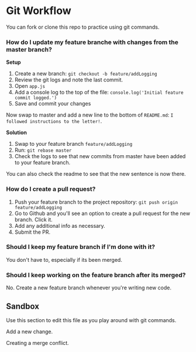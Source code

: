 # Git Workflow

You can fork or clone this repo to practice using git commands. 

### How do I update my feature branche with changes from the master branch?

**Setup**

1. Create a new branch: `git checkout -b feature/addLogging`
2. Review the git logs and note the last commit.
3. Open `app.js`
4. Add a console log to the top of the file: `console.log('Initial feature commit logged.')`
5. Save and commit your changes

Now swap to master and add a new line to the bottom of `README.md`: `I followed instructions to the letter!`.

**Solution**

1. Swap to your feature branch `feature/addLogging`
2. Run: `git rebase master`
3. Check the logs to see that new commits from master have been added to your feature branch. 

You can also check the readme to see that the new sentence is now there.

### How do I create a pull request?

1. Push your feature branch to the project repository: `git push origin feature/addLogging`
2. Go to Github and you'll see an option to create a pull request for the new branch. Click it.
3. Add any additional info as necessary.
4. Submit the PR.

### Should I keep my feature branch if I'm done with it? 

You don't have to, especially if its been merged. 

### Should I keep working on the feature branch after its merged?

No. Create a new feature branch whenever you're writing new code. 

## Sandbox

Use this section to edit this file as you play around with git commands.

Add a new change.

Creating a merge conflict.